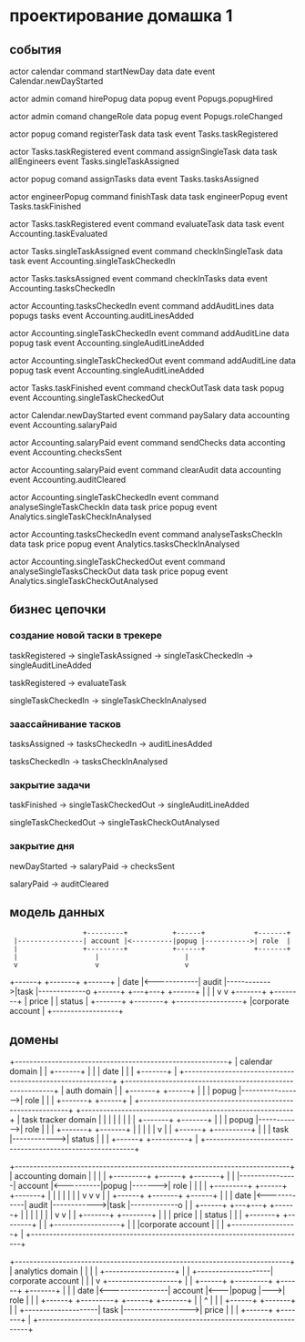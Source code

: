 # проектирование домашка 1

## события

actor calendar
command startNewDay
data date
event Calendar.newDayStarted

actor admin
comand hirePopug
data popug
event Popugs.popugHired

actor admin
comand changeRole
data popug
event Popugs.roleChanged

actor popug
comand registerTask
data task
event Tasks.taskRegistered

actor Tasks.taskRegistered event
command assignSingleTask
data task allEngineers
event Tasks.singleTaskAssigned

actor popug
comand assignTasks
data
event Tasks.tasksAssigned

actor engineerPopug
command finishTask
data task engineerPopug
event Tasks.taskFinished

actor Tasks.taskRegistered event
command evaluateTask
data task
event Accounting.taskEvaluated

actor Tasks.singleTaskAssigned event
command checkInSingleTask
data task
event Accounting.singleTaskCheckedIn

actor Tasks.tasksAssigned event
command checkInTasks
data
event Accounting.tasksCheckedIn

actor Accounting.tasksCheckedIn event
command addAuditLines
data popugs tasks
event Accounting.auditLinesAdded

actor Accounting.singleTaskCheckedIn event
command addAuditLine
data popug task
event Accounting.singleAuditLineAdded

actor Accounting.singleTaskCheckedOut event
command addAuditLine
data popug task
event Accounting.singleAuditLineAdded

actor Tasks.taskFinished event
command checkOutTask
data task popug
event Accounting.singleTaskCheckedOut

actor Calendar.newDayStarted event
command paySalary
data accounting
event Accounting.salaryPaid

actor Accounting.salaryPaid event
command sendChecks
data acconting
event Accounting.checksSent

actor Accounting.salaryPaid event
command clearAudit
data accounting
event Accounting.auditCleared

actor Accounting.singleTaskCheckedIn event
command analyseSingleTaskCheckIn
data task price popug
event Analytics.singleTaskCheckInAnalysed

actor Accounting.tasksCheckedIn event
command analyseTasksCheckIn
data task price popug
event Analytics.tasksCheckInAnalysed

actor Accounting.singleTaskCheckedOut event
command analyseSingleTasksCheckOut
data task price popug
event Analytics.singleTaskCheckOutAnalysed

## бизнес цепочки

### создание новой таски в трекере
taskRegistered -> singleTaskAssigned -> singleTaskCheckedIn ->  singleAuditLineAdded

taskRegistered ->  evaluateTask

singleTaskCheckedIn -> singleTaskCheckInAnalysed

### заассайнивание тасков
tasksAssigned -> tasksCheckedIn -> auditLinesAdded

tasksCheckedIn -> tasksCheckInAnalysed

### закрытие задачи
taskFinished -> singleTaskCheckedOut -> singleAuditLineAdded

singleTaskCheckedOut -> singleTaskCheckOutAnalysed

### закрытие дня
newDayStarted -> salaryPaid -> checksSent

salaryPaid -> auditCleared

## модель данных

                      +---------+           +------+            +-------+
     |----------------| account |<----------|popug |----------->| role  |
     |                +---------+           +------+            +-------+
     |                   |                     |
     v                   v                     v
 +------+             +-------+             +------+
 | date |<------------| audit |------------>|task  |-------------o
 +------+             +---+---+             +------+             |
                                                |                |
                                                v                v
                                            +-------+        +--------+
                                            | price |        | status |
                                            +-------+        +--------+
  +------------------+
  |corporate account |
  +------------------+
## домены
 +----------------------------------------------------------+
 | calendar domain                                          |
 |                                         +-------+        |
 |                                         |  date |        |
 |                                         +-------+        |
 +----------------------------------------------------------+
 +----------------------------------------------------------+
 | auth domain                                              |
 |                  +-------+                  +------+     |
 |                  | popug |----------------->| role |     |
 |                  +-------+                  +------+     |
 +----------------------------------------------------------+
 +----------------------------------------------------------+
 |  task tracker domain                                     |
 |                                                          |
 |                                                          |
 |                                                          |
 |            +-------+             +-------+               |
 |            | popug |------------>|  role |               |
 |            +-------+             +-------+               |
 |               |                                          |
 |               v                                          |
 |           +------+             +----------+              |
 |           | task |------------>|  status  |              |
 |           +------+             +----------+              |
 +----------------------------------------------------------+

+---------------------------------------------------------------------------+
|   accounting domain                                                       |
|                                                                           |
|                       +---------+           +------+        +-------+     |
|      |----------------| account |<----------|popug |------->|  role |     |
|      |                +---------+           +------+        +-------+     |
|      |                   |                     |                          |
|      v                   v                     v                          |
|  +------+             +-------+             +------+                      |
|  | date |<------------| audit |------------>|task  |-------------o        |
|  +------+             +---+---+             +------+             |        |
|                                                 |                |        |
|                                                 v                v        |
|                                             +-------+        +--------+   |
|                                             | price |        | status |   |
|                                             +-------+        +--------+   |
| +------------------+                                                      |
| |corporate account |                                                      |
| +------------------+                                                      |
+---------------------------------------------------------------------------+

+---------------------------------------------------------------------------+
|  analytics domain                                                         |
|                                                                           |
|                                     +-------------------+                 |
|                +--------------------| corporate account |                 |
|                v                    +-------------------+                 |
|            +------+                 +---------+    +------+    +-------+  |
|            | date |<----------------| account |<---|popug |--->|  role |  |
|            +------+                 +---------+    +------+    +-------+  |
|                ^                                                          |
|                |                    +------+                   +-------+  |
|                +--------------------| task |------------------>| price |  |
|                                     +------+                   +-------+  |
+---------------------------------------------------------------------------+
